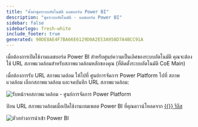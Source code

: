 ```yaml
---
title: "ตั้งค่าชุดระบบอัตโนมัติ แดชบอร์ด Power BI"
description: "ชุดระบบอัตโนมัติ - แดชบอร์ด Power BI"
sidebar: false
sidebarlogo: fresh-white
include_footer: true
generated: 90DE8AE4F7BA66E6129D0A2E53A958D7A4BCC91A
---
```


เมื่อต้องการเปิดใช้งานแดชบอร์ด Power BI สําหรับศูนย์ความเป็นเลิศของระบบอัตโนมัติ คุณจะต้องใช้ URL สภาพแวดล้อมสําหรับสภาพแวดล้อมหลักของคุณ (ที่ติดตั้งระบบอัตโนมัติ CoE Main)

เมื่อต้องการรับ URL สภาพแวดล้อม ให้ไปที่ ศูนย์การจัดการ Power Platform ไปที่ สภาพแวดล้อม เลือกสภาพแวดล้อม และจดบันทึก URL สภาพแวดล้อม:

![รับหน้าจอสภาพแวดล้อม - ศูนย์การจัดการ Power Platform](/images/get-environment.png)

ป้อน URL สภาพแวดล้อมเมื่อเปิดใช้งานเทมเพลต Power BI ที่คุณดาวน์โหลดจาก [{{<product-name>}} รีลีส](https://github.com/microsoft/powercat-automation-kit/releases)

![ตัวอย่างการนําเข้า Power BI](/images/power-bi-import.png)
